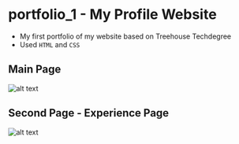 # portfolio_1 - My Profile Website
- My first portfolio of my website based on Treehouse Techdegree
- Used `HTML` and `CSS`

## Main Page
![alt text](https://user-images.githubusercontent.com/47588349/89505073-5d046e00-d80c-11ea-8ba3-23e170c85b43.png)

## Second Page - Experience Page
![alt text](https://user-images.githubusercontent.com/47588349/89505219-9fc64600-d80c-11ea-8b96-e76b6e1fa6b8.png)
